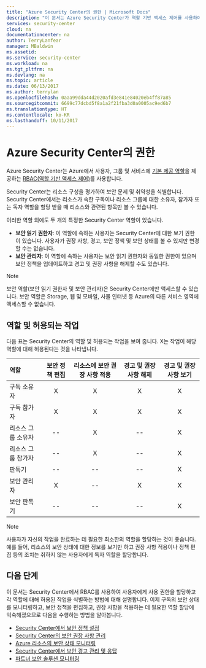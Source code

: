 ```yaml
---
title: "Azure Security Center의 권한 | Microsoft Docs"
description: "이 문서는 Azure Security Center가 역할 기반 액세스 제어를 사용하여 사용자에게 권한을 할당하는 방법과 각 역할에 대해 허용된 작업을 식별하는 방법에 대해 설명합니다."
services: security-center
cloud: na
documentationcenter: na
author: TerryLanfear
manager: MBaldwin
ms.assetid: 
ms.service: security-center
ms.workload: na
ms.tgt_pltfrm: na
ms.devlang: na
ms.topic: article
ms.date: 06/13/2017
ms.author: terrylan
ms.openlocfilehash: 0aaa99dda44d2020afd3e841e84020eb4ff87a85
ms.sourcegitcommit: 6699c77dcbd5f8a1a2f21fba3d0a0005ac9ed6b7
ms.translationtype: HT
ms.contentlocale: ko-KR
ms.lasthandoff: 10/11/2017
---
```

# <a name="permissions-in-azure-security-center"></a>Azure Security Center의 권한

Azure Security Center는 Azure에서 사용자, 그룹 및 서비스에 [기본 제공 역할](../active-directory/role-based-access-built-in-roles.md)을 제공하는 [RBAC(역할 기반 액세스 제어)](../active-directory/role-based-access-control-configure.md)를 사용합니다.

Security Center는 리소스 구성을 평가하여 보안 문제 및 취약성을 식별합니다. Security Center에서는 리소스가 속한 구독이나 리소스 그룹에 대한 소유자, 참가자 또는 독자 역할을 할당 받을 때 리소스와 관련된 항목만 볼 수 있습니다.

이러한 역할 외에도 두 개의 특정한 Security Center 역할이 있습니다.

* **보안 읽기 권한자**: 이 역할에 속하는 사용자는 Security Center에 대한 보기 권한이 있습니다. 사용자가 권장 사항, 경고, 보안 정책 및 보안 상태를 볼 수 있지만 변경할 수는 없습니다.
* **보안 관리자**: 이 역할에 속하는 사용자는 보안 읽기 권한자와 동일한 권한이 있으며 보안 정책을 업데이트하고 경고 및 권장 사항을 해제할 수도 있습니다.

> [!NOTE]
> 보안 역할(보안 읽기 권한자 및 보안 관리자)은 Security Center에만 액세스할 수 있습니다. 보안 역할은 Storage, 웹 및 모바일, 사물 인터넷 등 Azure의 다른 서비스 영역에 액세스할 수 없습니다.
>
>

## <a name="roles-and-allowed-actions"></a>역할 및 허용되는 작업

다음 표는 Security Center의 역할 및 허용되는 작업을 보여 줍니다. X는 작업이 해당 역할에 대해 허용된다는 것을 나타냅니다.

| 역할 | 보안 정책 편집 | 리소스에 보안 권장 사항 적용 | 경고 및 권장 사항 해제 | 경고 및 권장 사항 보기 |
|:--- |:---:|:---:|:---:|:---:|
| 구독 소유자 | X | X | X | X |
| 구독 참가자 | X | X | X | X |
| 리소스 그룹 소유자 | -- | X | -- | X |
| 리소스 그룹 참가자 | -- | X | -- | X |
| 판독기 | -- | -- | -- | X |
| 보안 관리자 | X | -- | X | X |
| 보안 판독기 | -- | -- | -- | X |

> [!NOTE]
> 사용자가 자신의 작업을 완료하는 데 필요한 최소한의 역할을 할당하는 것이 좋습니다. 예를 들어, 리소스의 보안 상태에 대한 정보를 보기만 하고 권장 사항 적용이나 정책 편집 등의 조치는 취하지 않는 사용자에게 독자 역할을 할당합니다.
>
>

## <a name="next-steps"></a>다음 단계
이 문서는 Security Center에서 RBAC를 사용하여 사용자에게 사용 권한을 할당하고 각 역할에 대해 허용된 작업을 식별하는 방법에 대해 설명합니다. 이제 구독의 보안 상태를 모니터링하고, 보안 정책을 편집하고, 권장 사항을 적용하는 데 필요한 역할 할당에 익숙해졌으므로 다음을 수행하는 방법을 알아봅니다.

- [Security Center에서 보안 정책 설정](security-center-policies.md)
- [Security Center의 보안 권장 사항 관리](security-center-recommendations.md)
- [Azure 리소스의 보안 상태 모니터링](security-center-monitoring.md)
- [Security Center에서 보안 경고 관리 및 응답](security-center-managing-and-responding-alerts.md)
- [파트너 보안 솔루션 모니터링](security-center-partner-solutions.md)
